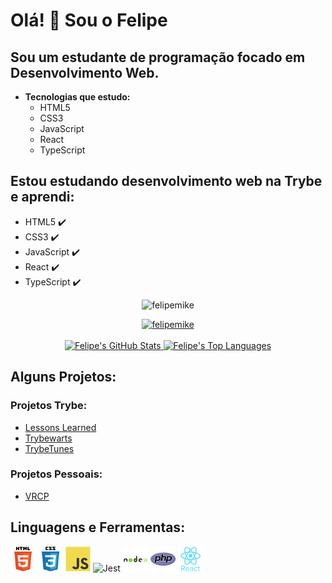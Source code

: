 # Olá! 👋 Sou o Felipe

## Sou um estudante de programação focado em Desenvolvimento Web.

- **Tecnologias que estudo:**
  - HTML5
  - CSS3
  - JavaScript
  - React
  - TypeScript

## Estou estudando desenvolvimento web na Trybe e aprendi:

- HTML5 ✔️
- CSS3 ✔️
- JavaScript ✔️
- React ✔️
- TypeScript ✔️

<div align="center">
  <p><img src="https://komarev.com/ghpvc/?username=felipemike&label=Visualizações&color=0e75b6&style=flat" alt="felipemike" /></p>
  <a href="https://github.com/ryo-ma/github-profile-trophy"><img src="https://github-profile-trophy.vercel.app/?username=felipemike" alt="felipemike" /></a>  
</div>

<br>

<div align="center">
  <a href="https://github.com/felipemike">
    <img height="150em" src="https://github-readme-stats.vercel.app/api?username=felipemike&show_icons=true&theme=radical&include_all_commits=true&count_private=true&hide=issues" alt="Felipe's GitHub Stats"/>
    <img height="150em" src="https://github-readme-stats.vercel.app/api/top-langs/?username=felipemike&layout=compact&theme=radical" alt="Felipe's Top Languages"/>
  </a>
</div>

## Alguns Projetos:

### Projetos Trybe:

- [Lessons Learned](https://felipemike.github.io/lessons-learned)
- [Trybewarts](https://felipemike.github.io/trybewarts)
- [TrybeTunes](https://github.com/felipemike/trybetunes)

### Projetos Pessoais:

- [VRCP](https://github.com/felipemike/vcp-main)

## Linguagens e Ferramentas:

<p align="left">
  <img src="https://raw.githubusercontent.com/devicons/devicon/master/icons/html5/html5-original-wordmark.svg" alt="HTML5" width="40" height="40"/>
  <img src="https://raw.githubusercontent.com/devicons/devicon/master/icons/css3/css3-original-wordmark.svg" alt="CSS3" width="40" height="40"/>
  <img src="https://raw.githubusercontent.com/devicons/devicon/master/icons/javascript/javascript-original.svg" alt="JavaScript" width="40" height="40"/>
  <img src="https://www.vectorlogo.zone/logos/jestjsio/jestjsio-icon.svg" alt="Jest" width="40" height="40"/>
  <img src="https://raw.githubusercontent.com/devicons/devicon/master/icons/nodejs/nodejs-original-wordmark.svg" alt="Node.js" width="40" height="40"/>
  <img src="https://raw.githubusercontent.com/devicons/devicon/master/icons/php/php-original.svg" alt="PHP" width="40" height="40"/>
  <img src="https://raw.githubusercontent.com/devicons/devicon/master/icons/react/react-original-wordmark.svg" alt="React" width="40" height="40"/>
  <img src="https://www.vectorlogo.zone/logos/dart
